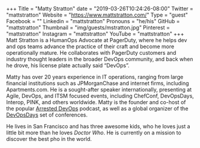 +++
Title = "Matty Stratton"
date = "2019-03-26T10:24:26-08:00"
Twitter = "mattstratton"
Website = "https://www.mattstratton.com/"
Type = "guest"
Facebook = ""
Linkedin = "mattstratton"
Pronouns = "he/his"
GitHub = "mattstratton"
Thumbnail = "img/guests/mstratton.jpg"
Pinterest = "mattstratton"
Instagram = "mattstratton"
YouTube = "mattstratton"
+++
Matt Stratton is a HumanOps Advocate at PagerDuty, where he helps dev and ops teams advance the practice of their craft and become more operationally mature. He collaborates with PagerDuty customers and industry thought leaders in the broader DevOps community, and back when he drove, his license plate actually said “DevOps”.

Matty has over 20 years experience in IT operations, ranging from large financial institutions such as JPMorganChase and internet firms, including Apartments.com. He is a sought-after speaker internationally, presenting at Agile, DevOps, and ITSM focused events, including ChefConf, DevOpsDays, Interop, PINK, and others worldwide. Matty is the founder and co-host of the popular [Arrested DevOps](https://www.arresteddevops.com/) podcast, as well as a global organizer of the [DevOpsDays](https://www.devopsdays.org/) set of conferences.

He lives in San Francisco and has three awesome kids, who he loves just a little bit more than he loves _Doctor Who_. He is currently on a mission to discover the best pho in the world.
